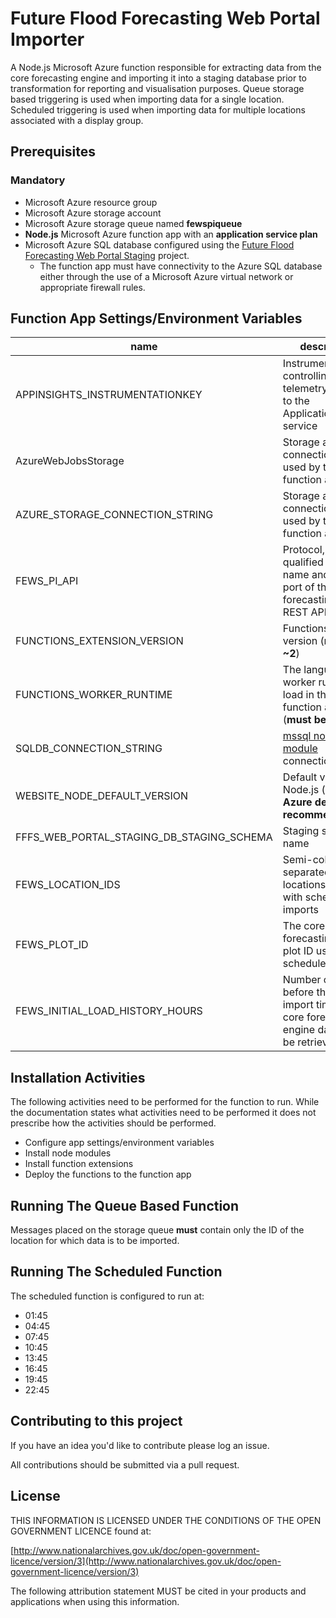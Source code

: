 # Future Flood Forecasting Web Portal Importer

A Node.js Microsoft Azure function responsible for extracting data from the core forecasting engine and importing it into a staging database prior to
transformation for reporting and visualisation purposes. Queue storage based triggering is used when importing data for a single location.
Scheduled triggering is used when importing data for multiple locations associated with a display group.

## Prerequisites

### Mandatory

* Microsoft Azure resource group
* Microsoft Azure storage account
* Microsoft Azure storage queue named **fewspiqueue**
* **Node.js** Microsoft Azure function app with an **application service plan**
* Microsoft Azure SQL database configured using the [Future Flood Forecasting Web Portal Staging](https://github.com/DEFRA/future-flood-forecasting-web-portal-staging) project.
  * The function app must have connectivity to the Azure SQL database either through the use of a Microsoft Azure virtual network or
    appropriate firewall rules.

## Function App Settings/Environment Variables

| name                                      | description                                                                                             |
|-------------------------------------------|---------------------------------------------------------------------------------------------------------|
| APPINSIGHTS_INSTRUMENTATIONKEY            | Instrumention key controlling if telemetry is sent to the ApplicationInsights service                   |
| AzureWebJobsStorage                       | Storage account connection string used by the function app                                              |
| AZURE_STORAGE_CONNECTION_STRING           | Storage account connection string used by the function app                                              |
| FEWS_PI_API                               | Protocol, fully qualified domain name and optional port of the core forecasting engine REST API         |
| FUNCTIONS_EXTENSION_VERSION               | Functions runtime version (**must be ~2**)                                                              |
| FUNCTIONS_WORKER_RUNTIME                  | The language worker runtime to load in the function app (**must be node**)                              |
| SQLDB_CONNECTION_STRING                   | [mssql node module](https://www.npmjs.com/package/mssql) connection string                              |
| WEBSITE_NODE_DEFAULT_VERSION              | Default version of Node.js (**Microsoft Azure default is recommended**)                                 |
| FFFS_WEB_PORTAL_STAGING_DB_STAGING_SCHEMA | Staging schema name                                                                                     |
| FEWS_LOCATION_IDS                         | Semi-colon separated list of locations used with scheduled imports                                      |
| FEWS_PLOT_ID                              | The core forecasting engine plot ID used with scheduled imports                                         |
| FEWS_INITIAL_LOAD_HISTORY_HOURS           | Number of hours before the initial import time that core forecasting engine data should be retrieved for|

## Installation Activities

The following activities need to be performed for the function to run. While the documentation states what activities need to be performed it
does not prescribe how the activities should be performed.

* Configure app settings/environment variables
* Install node modules
* Install function extensions
* Deploy the functions to the function app

## Running The Queue Based Function

Messages placed on the storage queue **must** contain only the ID of the location for which data is to be imported.

## Running The Scheduled Function

The scheduled function is configured to run at:

* 01:45
* 04:45
* 07:45
* 10:45
* 13:45
* 16:45
* 19:45
* 22:45

## Contributing to this project

If you have an idea you'd like to contribute please log an issue.

All contributions should be submitted via a pull request.

## License

THIS INFORMATION IS LICENSED UNDER THE CONDITIONS OF THE OPEN GOVERNMENT LICENCE found at:

[http://www.nationalarchives.gov.uk/doc/open-government-licence/version/3](http://www.nationalarchives.gov.uk/doc/open-government-licence/version/3)

The following attribution statement MUST be cited in your products and applications when using this information.
